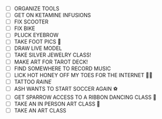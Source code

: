 - [ ] ORGANIZE TOOLS
- [ ] GET ON KETAMINE INFUSIONS
- [ ] FIX SCOOTER
- [ ] FIX BIKE
- [ ] PLUCK EYEBROW
- [ ] TAKE FOOT PICS 👣
- [ ] DRAW LIVE MODEL
- [ ] TAKE SILVER JEWELRY CLASS!
- [ ] MAKE ART FOR TAROT DECK!
- [ ] FIND SOMEWHERE TO RECORD MUSIC 
- [ ] LICK HOT HONEY OFF MY TOES FOR THE INTERNET 👅🍯
- [ ] TATTOO *RAINE*
- [ ] ASH WANTS TO START SOCCER AGAIN ⚽
- [ ] GET SPARROW ACCESS TO A RIBBON DANCING CLASS 🎀
- [ ] TAKE AN IN PERSON ART CLASS 🎨
- [ ] TAKE AN ART CLASS
